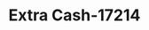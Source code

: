 ---
f_zip-code: 79756
f_state-code: TX
title: Extra Cash-17214
f_phone: 432-943-6599
f_city-only: Monahans
f_address: 922 S Stockton Ave Monahans
f_location-unique-id: '17214'
slug: extra-cash-17214
updated-on: '2024-05-30T13:46:58.046Z'
created-on: '2024-05-30T13:36:59.803Z'
published-on: '2024-05-30T13:54:32.469Z'
f_city-state: cms/city/monahans-tx.md
f_company: cms/company/extra-cash.md
f_state: cms/state/texas.md
layout: '[payday-loan].html'
tags: payday-loan
---